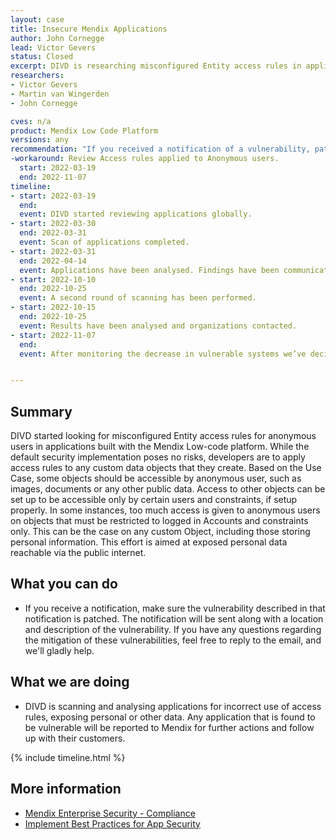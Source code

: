 ```yaml
---
layout: case
title: Insecure Mendix Applications
author: John Cornegge
lead: Victor Gevers
status: Closed
excerpt: DIVD is researching misconfigured Entity access rules in applications built with the Mendix Platform.
researchers:
- Victor Gevers 
- Martin van Wingerden
- John Cornegge

cves: n/a
product: Mendix Low Code Platform
versions: any
recommendation: "If you received a notification of a vulnerability, patch your system with the information provided in this notification."
-workaround: Review Access rules applied to Anonymous users.
  start: 2022-03-19
  end: 2022-11-07
timeline:
- start: 2022-03-19
  end:
  event: DIVD started reviewing applications globally.
- start: 2022-03-30
  end: 2022-03-31
  event: Scan of applications completed.
- start: 2022-03-31
  end: 2022-04-14
  event: Applications have been analysed. Findings have been communicated with Mendix for further actions.
- start: 2022-10-10
  end: 2022-10-25
  event: A second round of scanning has been performed.
- start: 2022-10-15
  end: 2022-10-25
  event: Results have been analysed and organizations contacted.
- start: 2022-11-07
  end: 
  event: After monitoring the decrease in vulnerable systems we’ve decided to close this case.


---
```

## Summary

DIVD started looking for misconfigured Entity access rules for anonymous users in applications built with the Mendix Low-code platform. While the default security implementation poses no risks, developers are to apply access rules to any custom data objects that they create. 
Based on the Use Case, some objects should be accessible by anonymous user, such as images, documents or any other public data. Access to other objects can be set up to be accessible only by certain users and constraints, if setup properly.
In some instances, too much access is given to anonymous users on objects that must be restricted to logged in Accounts and constraints only. This can be the case on any custom Object, including those storing personal information.
This effort is aimed at exposed personal data reachable via the public internet.

## What you can do

* If you receive a notification, make sure the vulnerability described in that notification is patched. The notification will be sent along with a location and description of the vulnerability. If you have any questions regarding the mitigation of these vulnerabilities, feel free to reply to the email, and we'll gladly help.

## What we are doing

* DIVD is scanning and analysing applications for incorrect use of access rules, exposing personal or other data. Any application that is found to be vulnerable will be reported to Mendix for further actions and follow up with their customers.

{% include timeline.html %}

## More information
* [Mendix Enterprise Security - Compliance](https://www.mendix.com/evaluation-guide/enterprise-capabilities/security/)
* [Implement Best Practices for App Security](https://docs.mendix.com/howto/security/)
